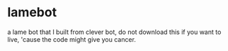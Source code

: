 # lamebot
a lame bot that I built from clever bot, do not download this if you want to live, 'cause the code might give you cancer.
